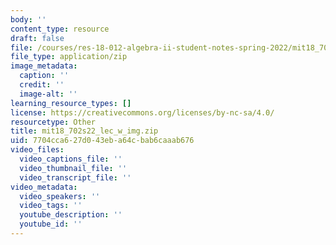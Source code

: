 ```yaml
---
body: ''
content_type: resource
draft: false
file: /courses/res-18-012-algebra-ii-student-notes-spring-2022/mit18_702s22_lec_w_img.zip
file_type: application/zip
image_metadata:
  caption: ''
  credit: ''
  image-alt: ''
learning_resource_types: []
license: https://creativecommons.org/licenses/by-nc-sa/4.0/
resourcetype: Other
title: mit18_702s22_lec_w_img.zip
uid: 7704cca6-27d0-43eb-a64c-bab6caaab676
video_files:
  video_captions_file: ''
  video_thumbnail_file: ''
  video_transcript_file: ''
video_metadata:
  video_speakers: ''
  video_tags: ''
  youtube_description: ''
  youtube_id: ''
---
```

